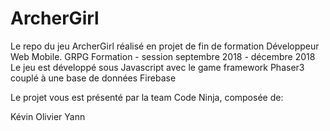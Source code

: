 # ArcherGirl
Le repo du jeu ArcherGirl réalisé en projet de fin de formation Développeur Web Mobile. 
GRPG Formation -  session septembre 2018 - décembre 2018
Le jeu est développé sous Javascript avec le game framework Phaser3 couplé à une base de données Firebase

Le projet vous est présenté par la team Code Ninja, composée de:

Kévin
Olivier
Yann
